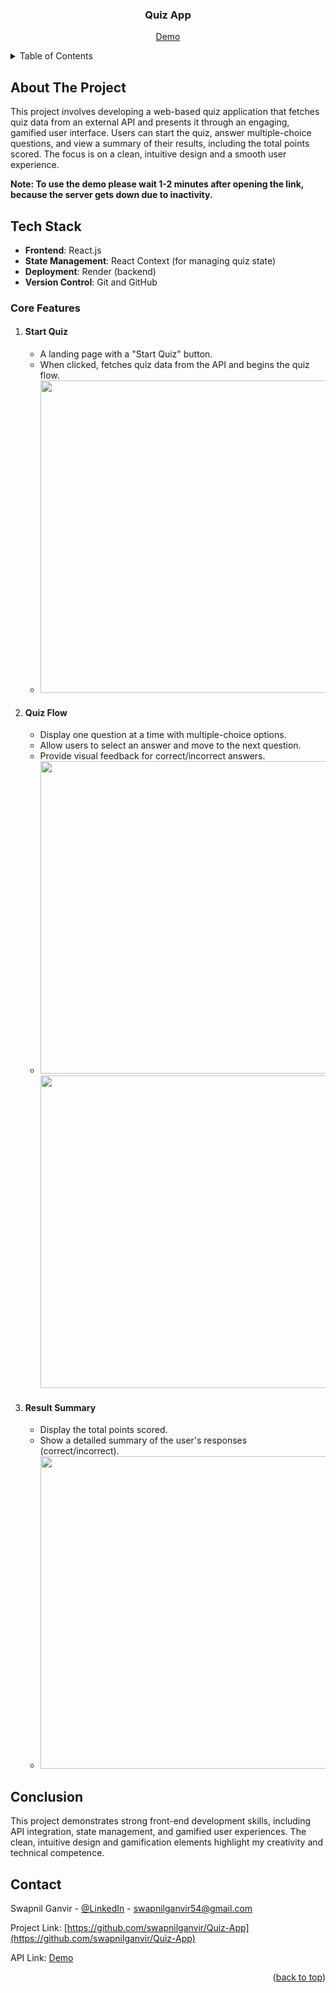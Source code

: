 <div id="readme-top" align="center">
  <h3 align="center">Quiz App</h3>
  <p align="center">
    <a href="https://quiz-app-jy4c.onrender.com/">Demo</a>
  </p>
</div>


<!-- TABLE OF CONTENTS -->
<details>
  <summary>Table of Contents</summary>
  <ol>
    <li>
      <a href="#about-the-project">About The Project</a>
    </li>
    <li><a href="#tech-stack">Tech Stack</a></li>
    <li><a href="#core-features">Core Features</a></li>
    <li><a href="#conclusion">Conclusion</a></li>
    <li><a href="#contact">Contact</a></li>
  </ol>
</details>


<!-- ABOUT THE PROJECT -->
## About The Project
This project involves developing a web-based quiz application that fetches quiz data from an external API and presents it through an engaging, gamified user interface. Users can start the quiz, answer multiple-choice questions, and view a summary of their results, including the total points scored. The focus is on a clean, intuitive design and a smooth user experience.

<b>Note: To use the demo please wait 1-2 minutes after opening the link, because the server gets down due to inactivity.</b>


<!-- Tech Stack -->
## Tech Stack
  * <b>Frontend</b>: React.js
  * <b>State Management</b>: React Context (for managing quiz state)
  * <b>Deployment</b>: Render (backend)
  * <b>Version Control</b>: Git and GitHub


<!-- Core Features -->
### Core Features
1. #### Start Quiz
    * A landing page with a "Start Quiz" button.
    * When clicked, fetches quiz data from the API and begins the quiz flow.
    * <img width="500" src="https://github.com/user-attachments/assets/ace81d90-8c7a-49e2-9540-3f4d8f0ec643">

2. #### Quiz Flow
    * Display one question at a time with multiple-choice options.
    * Allow users to select an answer and move to the next question.
    * Provide visual feedback for correct/incorrect answers.
    * <img width="500" src="https://github.com/user-attachments/assets/bc06a19e-ab6c-4bfc-b505-71e32e85b3cb"> <img width="500" src="https://github.com/user-attachments/assets/33b2a4c0-212b-491e-9f50-5f99969542e2">

3. #### Result Summary
    * Display the total points scored.
    * Show a detailed summary of the user's responses (correct/incorrect).
    * <img width="500" src="https://github.com/user-attachments/assets/9df1c526-9cfe-4f63-85aa-b1120c970f02">


<!-- Conclusion -->
## Conclusion
This project demonstrates strong front-end development skills, including API integration, state management, and gamified user experiences. The clean, intuitive design and gamification elements highlight my creativity and technical competence.


<!-- CONTACT -->
## Contact
Swapnil Ganvir  - [@LinkedIn](https://www.linkedin.com/in/swapnilganvir) - swapnilganvir54@gmail.com

Project Link: [https://github.com/swapnilganvir/Quiz-App](https://github.com/swapnilganvir/Quiz-App)

API Link: [Demo](https://quiz-app-jy4c.onrender.com/)

<p align="right">(<a href="#readme-top">back to top</a>)</p>
